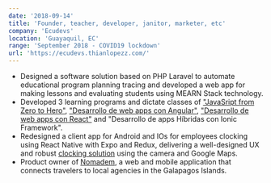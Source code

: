 ```yaml
---
date: '2018-09-14'
title: 'Founder, teacher, developer, janitor, marketer, etc'
company: 'Ecudevs'
location: 'Guayaquil, EC'
range: 'September 2018 - COVID19 lockdown'
url: 'https://ecudevs.thianlopezz.com/'
---
```


- Designed a software solution based on PHP Laravel to automate educational program planning tracing and developed a web app for making lessons and evaluating students using MEARN Stack technology.
- Developed 3 learning programs and dictate classes of ["JavaSript from Zero to Hero"](https://ecudevs.thianlopezz.com/cursos/javascript), ["Desarrollo de web apps con Angular"](https://ecudevs.thianlopezz.com/cursos/angular), ["Desarrollo de web apps con React"](https://ecudevs.thianlopezz.com/cursos/react) and "Desarrollo de apps Híbridas con Ionic Framework".
- Redesigned a client app for Android and IOs for employees clocking using React Native with Expo and Redux, delivering a well-designed UX and robust [clocking solution](https://play.google.com/store/apps/details?id=com.ecudevs.tiesdiapp&pcampaignid=web_share) using the camera and Google Maps.
- Product owner of [Nomadem](https://www.nomadem.cloud/), a web and mobile application that connects travelers to local agencies in the Galapagos Islands.
